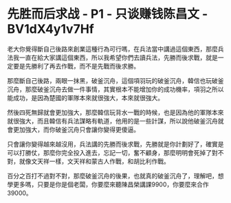 # 先胜而后求战 - P1 - 只谈赚钱陈昌文 - BV1dX4y1v7Hf

老大你覺得斷自己後路來創業這種行為可行嗎，在兵法當中講過這個東西，那麼兵法我一直在給大家講這個東西，所以我希望你們去讀兵法，先勝而後求戰，就是一定要是先勝利了再去作戰，而不是先戰而後求勝。

那麼斷自己後路，兩眼一抹黑，破釜沉舟，這個項羽玩的破釜沉舟，韓信也玩破釜沉舟，那麼破釜沉舟去做一件事情，其實根本不能增加你的成功機率，項羽之所以能成功，是因為楚國的軍隊本來就很強大，本來就很強大。

然後四死無歸就會更加強大，那麼韓信玩背水一戰的時候，也是因為他的軍隊本來就很強大，而且韓信有兵法謀略有軌道，他用的是一些計謀，所以說他破釜沉舟就會更加強大，而你破釜沉舟只會讓你變得更傻逼。

只會讓你變得越來越沒用，兵法講的先勝而後求戰，先勝就是你計劃好了，確實是可以打勝仗，那麼你完全投入進去，忘記一切，奮不顧身，那麼明明會死掉了對不對，就像文天祥一樣，文天祥和蒙古人作戰，和胡比利作戰。

百分之百打不過對不對，那麼破釜沉舟的後果，也就真的破釜沉舟了，理解吧，想學更多嗎，只要是你是個老闆，你要麼來聽陳昌榮講課9900，你要麼來合作39000。

